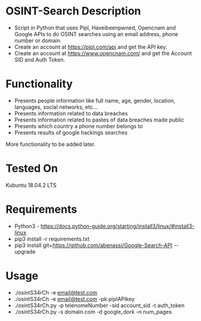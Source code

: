# OSINT-Search Description
- Script in Python that uses Pipl, Haveibeenpwned, Opencnam and Google APIs to do OSINT searches using an email address, phone number or domain.
- Create an account at https://pipl.com/api and get the API key.
- Create an account at https://www.opencnam.com/ and get the Account SID and Auth Token.

# Functionality

- Presents people information like full name, age, gender, location, languages, social networks, etc...
- Presents information related to data breaches
- Presents information related to pastes of data breaches made public
- Presents which country a phone number belongs to
- Presents results of google hackings searches

More functionality to be added later.

# Tested On
Kubuntu 18.04.2 LTS

# Requirements

- Python3 - https://docs.python-guide.org/starting/install3/linux/#install3-linux
- pip3 install -r requirements.txt
- pip3 install git+https://github.com/abenassi/Google-Search-API --upgrade

# Usage

- ./osintS34rCh -e email@test.com
- ./osintS34rCh -e email@test.com -pk piplAPIkey
- ./osintS34rCh.py -p telenomeNumber -sid account_sid -t auth_token
- ./osintS34rCh.py -s domain.com -d google_dork -n num_pages
